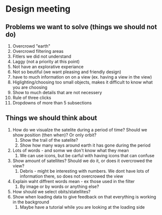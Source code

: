 # Design meeting

## Problems we want to solve (things we should not do)
1. Overcrowd "earth"
2. Overcrowd filtering areas
3. Fitlers we did not understand
4. Laggy (not a priority at this point)
5. Not have an explorative experiance
6. Not so beutiful (we want pleasing and friendly design)
7. have to much information on on a view (ex. having a view in the view)
8. Higlighting/choosing too small objects, makes it difficult to know what you are choosing
9. Show to much details that are not necessery
10. Rule of three clicks 
11. Dropdowns of more than 5 subsections

## Things we should think about
1. How do we visualze the satelite during a period of time? Should we show position (then when)? Or only orbit? 
   1. Show the trail of the satelite? 
   2. Show how many ways around earth it has gone during the period
2. Lots of words - and somw we don't know what they mean
   1. We can use icons, but be carful with having icons that can confuse
3. Show amount of satellites? Should we do it,  or does it overcrowed the view?
   1. Debris - might be interesting with numbers. We dont have lots of information there, so does not overcrowed the view
4. Explain waht diffrent words mean - ex those used in the filter
   1. By image or by words or anything else?
5. How should we select obits/statellites? 
6. Show when loading data to give feedback on that everything is working in the background
   1. Maybe have a tutorial while you are looking at the loading side


